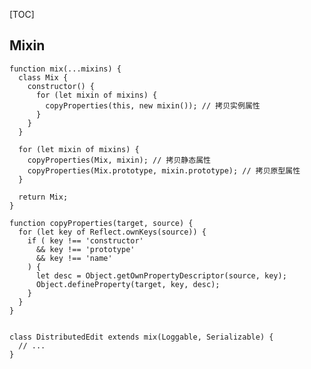 [TOC]
## Mixin
    function mix(...mixins) {
      class Mix {
        constructor() {
          for (let mixin of mixins) {
            copyProperties(this, new mixin()); // 拷贝实例属性
          }
        }
      }

      for (let mixin of mixins) {
        copyProperties(Mix, mixin); // 拷贝静态属性
        copyProperties(Mix.prototype, mixin.prototype); // 拷贝原型属性
      }

      return Mix;
    }

    function copyProperties(target, source) {
      for (let key of Reflect.ownKeys(source)) {
        if ( key !== 'constructor'
          && key !== 'prototype'
          && key !== 'name'
        ) {
          let desc = Object.getOwnPropertyDescriptor(source, key);
          Object.defineProperty(target, key, desc);
        }
      }
    }


    class DistributedEdit extends mix(Loggable, Serializable) {
      // ...
    }
